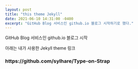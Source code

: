 ```yaml
---
layout: post
title: "this theme Jekyll"
date: 2021-06-10 14:31:00 -0400
excerpt: "GitHub Blog 서비스인 github.io 블로그 시작하기로 했다."
---
```


GitHub Blog 서비스인 github.io 블로그 시작

아래는 내가 사용한 Jekyll theme 링크
<h3>https://github.com/sylhare/Type-on-Strap</h3>
